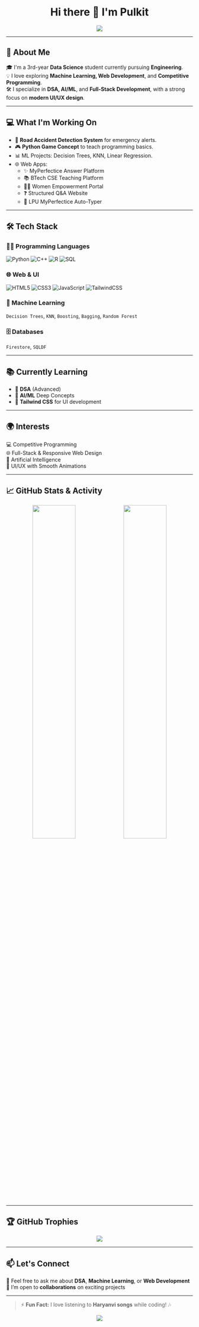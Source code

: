 <h1 align="center">Hi there 👋 I'm Pulkit</h1>

<p align="center">
  <img src="https://readme-typing-svg.herokuapp.com?font=Fira+Code&weight=500&size=22&pause=1000&color=F78C6C&width=500&lines=Data+Science+Engineer;Machine+Learning+Enthusiast;Web+Dev+%7C+UI%2FUX+Fan;Loves+Haryanvi+Songs+🎧" />
</p>

---

## 🚀 About Me

🎓 I'm a 3rd-year **Data Science** student currently pursuing **Engineering**.  
💡 I love exploring **Machine Learning, Web Development**, and **Competitive Programming**.  
🛠️ I specialize in **DSA, AI/ML**, and **Full-Stack Development**, with a strong focus on **modern UI/UX design**.

---

## 💻 What I'm Working On

- 🚗 **Road Accident Detection System** for emergency alerts.
- 🎮 **Python Game Concept** to teach programming basics.
- 📊 ML Projects: Decision Trees, KNN, Linear Regression.
- 🌐 Web Apps:
  - ✨ MyPerfectice Answer Platform
  - 📚 BTech CSE Teaching Platform
  - 👩‍🦰 Women Empowerment Portal
  - ❓ Structured Q&A Website
  - 🤖 LPU MyPerfectice Auto-Typer

---

## 🛠️ Tech Stack

### 🧑‍💻 Programming Languages
![Python](https://img.shields.io/badge/-Python-3776AB?style=flat&logo=python&logoColor=white)
![C++](https://img.shields.io/badge/-C++-00599C?style=flat&logo=c%2B%2B&logoColor=white)
![R](https://img.shields.io/badge/-R-276DC3?style=flat&logo=r&logoColor=white)
![SQL](https://img.shields.io/badge/-SQL-4479A1?style=flat&logo=mysql&logoColor=white)

### 🌐 Web & UI
![HTML5](https://img.shields.io/badge/-HTML5-E34F26?style=flat&logo=html5&logoColor=white)
![CSS3](https://img.shields.io/badge/-CSS3-1572B6?style=flat&logo=css3)
![JavaScript](https://img.shields.io/badge/-JavaScript-F7DF1E?style=flat&logo=javascript&logoColor=black)
![TailwindCSS](https://img.shields.io/badge/-TailwindCSS-38B2AC?style=flat&logo=tailwind-css&logoColor=white)

### 🧠 Machine Learning
`Decision Trees`, `KNN`, `Boosting`, `Bagging`, `Random Forest`

### 🗄️ Databases
`Firestore`, `SQLDF`

---

## 📚 Currently Learning

- 📘 **DSA** (Advanced)
- 🧠 **AI/ML** Deep Concepts
- 🎨 **Tailwind CSS** for UI development

---

## 🌍 Interests

💻 Competitive Programming  
🌐 Full-Stack & Responsive Web Design  
🧠 Artificial Intelligence  
🎨 UI/UX with Smooth Animations  

---

## 📈 GitHub Stats & Activity

<p align="center">
  <img src="https://github-readme-stats.vercel.app/api?username=pulkitbarala&show_icons=true&theme=radical&hide_border=true" width="48%" />
  <img src="https://github-readme-streak-stats.herokuapp.com/?user=pulkitbarala&theme=radical&hide_border=true" width="48%" />
</p>

---

## 🏆 GitHub Trophies

<p align="center">
  <img src="https://github-profile-trophy.vercel.app/?username=pulkitbarala&theme=dracula&row=1&column=6" />
</p>

---

## 📫 Let's Connect

💬 Feel free to ask me about **DSA**, **Machine Learning**, or **Web Development**  
🤝 I’m open to **collaborations** on exciting projects  

---

> ⚡ **Fun Fact:** I love listening to **Haryanvi songs** while coding! 🎶

<p align="center">
  <img src="https://capsule-render.vercel.app/api?type=waving&color=0:58A6FF,100:7F7FD5&height=120&section=footer" />
</p>
